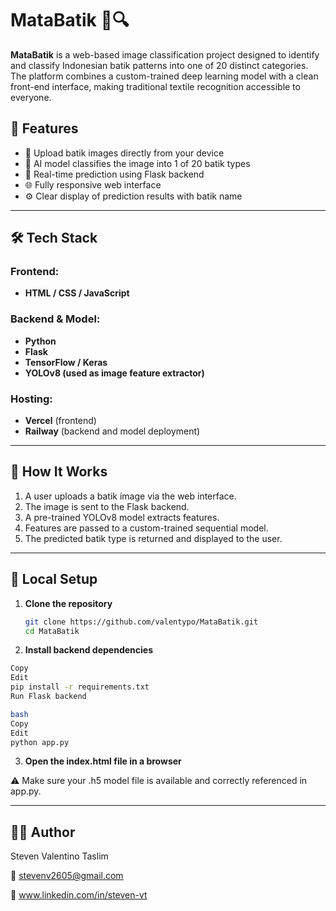 # MataBatik 🧵🔍

**MataBatik** is a web-based image classification project designed to identify and classify Indonesian batik patterns into one of 20 distinct categories. The platform combines a custom-trained deep learning model with a clean front-end interface, making traditional textile recognition accessible to everyone.

## 🧠 Features

- 📸 Upload batik images directly from your device
- 🧠 AI model classifies the image into 1 of 20 batik types
- 🔄 Real-time prediction using Flask backend
- 🌐 Fully responsive web interface
- ⚙️ Clear display of prediction results with batik name

---

## 🛠️ Tech Stack

### Frontend:
- **HTML / CSS / JavaScript**

### Backend & Model:
- **Python**
- **Flask**
- **TensorFlow / Keras**
- **YOLOv8 (used as image feature extractor)**

### Hosting:
- **Vercel** (frontend)
- **Railway** (backend and model deployment)

---

## 🚀 How It Works

1. A user uploads a batik image via the web interface.
2. The image is sent to the Flask backend.
3. A pre-trained YOLOv8 model extracts features.
4. Features are passed to a custom-trained sequential model.
5. The predicted batik type is returned and displayed to the user.

---

## 📂 Local Setup

1. **Clone the repository**
   ```bash
   git clone https://github.com/valentypo/MataBatik.git
   cd MataBatik

2. **Install backend dependencies**
  ```bash
  Copy
  Edit
  pip install -r requirements.txt
  Run Flask backend
  
  bash
  Copy
  Edit
  python app.py
  ```
3. **Open the index.html file in a browser**
   
⚠️ Make sure your .h5 model file is available and correctly referenced in app.py.

---
## 🙋‍♂️ Author
Steven Valentino Taslim

📧 stevenv2605@gmail.com

🔗 www.linkedin.com/in/steven-vt

